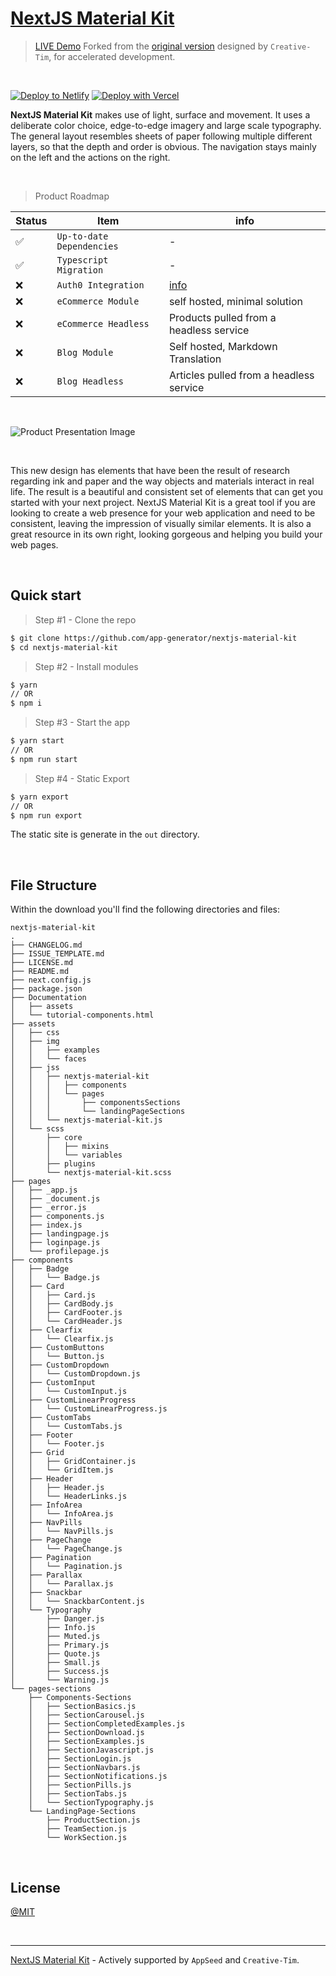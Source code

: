 # [NextJS Material Kit](https://nextjs-material-kit.appseed-srv1.com/)

> [LIVE Demo](https://nextjs-material-kit.appseed-srv1.com/) Forked from the [original version](https://bit.ly/37l2piJ) designed by `Creative-Tim`, for accelerated development.

<br />

[![Deploy to Netlify](https://www.netlify.com/img/deploy/button.svg)](https://app.netlify.com/start/deploy?repository=https://github.com/app-generator/nextjs-material-kit)
[![Deploy with Vercel](https://vercel.com/button)](https://vercel.com/new/clone?repository-url=https://github.com/app-generator/nextjs-material-kit)

**NextJS Material Kit** makes use of light, surface and movement. It uses a deliberate color choice, edge-to-edge imagery and large scale typography. The general layout resembles sheets of paper following multiple different layers, so that the depth and order is obvious. The navigation stays mainly on the left and the actions on the right.

<br />

> Product Roadmap 

| Status | Item | info | 
| --- | --- | --- |
| ✅ | `Up-to-date Dependencies` | - |
| ✅ | `Typescript Migration` | - |
| ❌ | `Auth0 Integration` | [info](https://github.com/vercel/next.js/tree/canary/examples/auth0) |
| ❌ | `eCommerce Module` | self hosted, minimal solution |
| ❌ | `eCommerce Headless` | Products pulled from a headless service |
| ❌ | `Blog Module` | Self hosted, Markdown Translation |
| ❌ | `Blog Headless` | Articles pulled from a headless service |

<br />

![Product Presentation Image](https://raw.githubusercontent.com/creativetimofficial/public-assets/master/nextjs-material-kit/nextjs-material-kit.jpg)

<br />

This new design has elements that have been the result of research regarding ink and paper and the way objects and materials interact in real life. The result is a beautiful and consistent set of elements that can get you started with your next project. NextJS Material Kit is a great tool if you are looking to create a web presence for your web application and need to be consistent, leaving the impression of visually similar elements. It is also a great resource in its own right, looking gorgeous and helping you build your web pages.

<br />

## Quick start

> Step #1 - Clone the repo

```bash
$ git clone https://github.com/app-generator/nextjs-material-kit
$ cd nextjs-material-kit
```

> Step #2 - Install modules

```bash
$ yarn 
// OR
$ npm i
```

> Step #3 - Start the app

```bash
$ yarn start
// OR
$ npm run start
```

> Step #4 - Static Export

```bash
$ yarn export
// OR
$ npm run export
```

The static site is generate in the `out` directory. 

<br />

## File Structure

Within the download you'll find the following directories and files:

```
nextjs-material-kit
.
├── CHANGELOG.md
├── ISSUE_TEMPLATE.md
├── LICENSE.md
├── README.md
├── next.config.js
├── package.json
├── Documentation
│   ├── assets
│   └── tutorial-components.html
├── assets
│   ├── css
│   ├── img
│   │   ├── examples
│   │   └── faces
│   ├── jss
│   │   ├── nextjs-material-kit
│   │   │   ├── components
│   │   │   └── pages
│   │   │       ├── componentsSections
│   │   │       └── landingPageSections
│   │   └── nextjs-material-kit.js
│   └── scss
│       ├── core
│       │   ├── mixins
│       │   └── variables
│       ├── plugins
│       └── nextjs-material-kit.scss
├── pages
│   ├── _app.js
│   ├── _document.js
│   ├── _error.js
│   ├── components.js
│   ├── index.js
│   ├── landingpage.js
│   ├── loginpage.js
│   └── profilepage.js
├── components
│   ├── Badge
│   │   └── Badge.js
│   ├── Card
│   │   ├── Card.js
│   │   ├── CardBody.js
│   │   ├── CardFooter.js
│   │   └── CardHeader.js
│   ├── Clearfix
│   │   └── Clearfix.js
│   ├── CustomButtons
│   │   └── Button.js
│   ├── CustomDropdown
│   │   └── CustomDropdown.js
│   ├── CustomInput
│   │   └── CustomInput.js
│   ├── CustomLinearProgress
│   │   └── CustomLinearProgress.js
│   ├── CustomTabs
│   │   └── CustomTabs.js
│   ├── Footer
│   │   └── Footer.js
│   ├── Grid
│   │   ├── GridContainer.js
│   │   └── GridItem.js
│   ├── Header
│   │   ├── Header.js
│   │   └── HeaderLinks.js
│   ├── InfoArea
│   │   └── InfoArea.js
│   ├── NavPills
│   │   └── NavPills.js
│   ├── PageChange
│   │   └── PageChange.js
│   ├── Pagination
│   │   └── Pagination.js
│   ├── Parallax
│   │   └── Parallax.js
│   ├── Snackbar
│   │   └── SnackbarContent.js
│   └── Typography
│       ├── Danger.js
│       ├── Info.js
│       ├── Muted.js
│       ├── Primary.js
│       ├── Quote.js
│       ├── Small.js
│       ├── Success.js
│       └── Warning.js
└── pages-sections
    ├── Components-Sections
    │   ├── SectionBasics.js
    │   ├── SectionCarousel.js
    │   ├── SectionCompletedExamples.js
    │   ├── SectionDownload.js
    │   ├── SectionExamples.js
    │   ├── SectionJavascript.js
    │   ├── SectionLogin.js
    │   ├── SectionNavbars.js
    │   ├── SectionNotifications.js
    │   ├── SectionPills.js
    │   ├── SectionTabs.js
    │   └── SectionTypography.js
    └── LandingPage-Sections
        ├── ProductSection.js
        ├── TeamSection.js
        └── WorkSection.js
```

<br />

## License

[@MIT](./LICENSE.md)

<br />

---
[NextJS Material Kit](https://nextjs-material-kit.appseed-srv1.com/) - Actively supported by `AppSeed` and `Creative-Tim`. 
